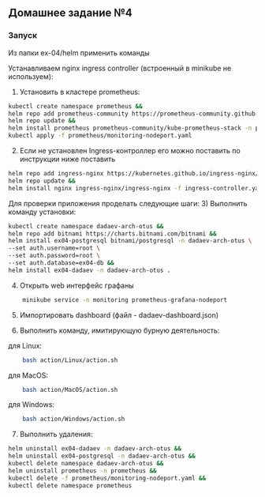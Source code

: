 ## Домашнее задание №4

### Запуск
Из папки ex-04/helm применить команды

Устанавливаем nginx ingress controller (встроенный в minikube не используем):
1) Установить в кластере prometheus:
```bash
kubectl create namespace prometheus &&
helm repo add prometheus-community https://prometheus-community.github.io/helm-charts &&
helm repo update &&
helm install prometheus prometheus-community/kube-prometheus-stack -n prometheus -f prometheus/values.yaml &&
kubectl apply -f prometheus/monitoring-nodeport.yaml
```

2) Если не установлен Ingress-контроллер его можно поставить по инструкции ниже поставить
```bash
helm repo add ingress-nginx https://kubernetes.github.io/ingress-nginx/ &&
helm repo update &&
helm install nginx ingress-nginx/ingress-nginx -f ingress-controller.yaml
```

Для проверки приложения проделать следующие шаги:
3) Выполнить команду установки:
```bash
kubectl create namespace dadaev-arch-otus &&
helm repo add bitnami https://charts.bitnami.com/bitnami &&
helm install ex04-postgresql bitnami/postgresql -n dadaev-arch-otus \
--set auth.username=root \
--set auth.password=root \
--set auth.database=ex04-db &&
helm install ex04-dadaev -n dadaev-arch-otus .
```

4) Открыть web интерфейс графаны
```bash
    minikube service -n monitoring prometheus-grafana-nodeport
```

5) Импортировать dashboard (файл - dadaev-dashboard.json)


6) Выполнить команду, имитирующую бурную деятельность:

для Linux:   
```bash
    bash action/Linux/action.sh
```
для MacOS:
```bash
    bash action/MacOS/action.sh
```
для Windows:
```bash
    bash action/Windows/action.sh
```

7) Выполнить удаления:
```bash
helm uninstall ex04-dadaev -n dadaev-arch-otus &&
helm uninstall ex04-postgresql -n dadaev-arch-otus &&
kubectl delete namespace dadaev-arch-otus &&
helm uninstall prometheus -n prometheus &&
kubectl delete -f prometheus/monitoring-nodeport.yaml &&
kubectl delete namespace prometheus
```